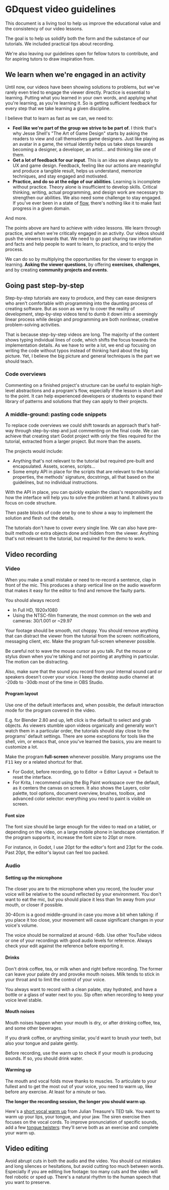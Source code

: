 # GDquest video guidelines

This document is a living tool to help us improve the educational value and the consistency of our video lessons.

The goal is to help us solidify both the form and the substance of our tutorials. We included practical tips about recording.

We're also leaving our guidelines open for fellow tutors to contribute, and for aspiring tutors to draw inspiration from.

## We learn when we're engaged in an activity

Until now, our videos have been showing solutions to problems, but we've rarely even tried to engage the viewer directly. Practice is essential to learning. Putting what you learned in your own words, and applying what you're learning, as you're learning it. So is getting sufficient feedback for every step that we take learning a given discipline.

I believe that to learn as fast as we can, we need to:

- **Feel like we're part of the group we strive to be part of**. I think that's why Jesse Shell's "The Art of Game Design" starts by asking the readers to view and call themselves game designers. Just like playing as an avatar in a game, the virtual identity helps us take steps towards becoming a designer, a developer, an artist... and thinking like one of them.
- **Get a lot of feedback for our input**. This is an idea we always apply to UX and game design. Feedback, feeling like our actions are meaningful and produce a tangible result, helps us understand, memorize techniques, and stay engaged and motivated.
- **Practice, and do so at the edge of our abilities**. Learning is incomplete without practice. Theory alone is insufficient to develop skills. Critical thinking, writing, actual programming, and design work are necessary to strengthen our abilities. We also need some challenge to stay engaged. If you've ever been in a state of [flow](http://www.jenovachen.com/flowingames/foundation.htm), there's nothing like it to make fast progress in a given domain.

And more.

The points above are hard to achieve with video lessons. We learn through practice, and when we're critically engaged in an activity. Our videos should push the viewers towards that. We need to go past sharing raw information and facts and help people to want to learn, to practice, and to enjoy the process.

We can do so by multiplying the opportunities for the viewer to engage in learning. **Asking the viewer questions**, by offering **exercises**, **challenges**, and by creating **community projects and events**.

<!-- TODO: write more on viewer questions and quizzes, exercises, challenges, and getting people to take part in community projects. We can take a look at FreeCodeCamp as an example. -->

## Going past step-by-step

Step-by-step tutorials are easy to produce, and they can ease designers who aren't comfortable with programming into the daunting process of creating software. But as soon as we try to cover the reality of development, step-by-step videos tend to dumb it down into a seemingly linear process while design and programming are both nonlinear, creative problem-solving activities.

That is because step-by-step videos are long. The majority of the content shows typing individual lines of code, which shifts the focus towards the implementation details. As we have to write a lot, we end up focusing on writing the code without typos instead of thinking hard about the big picture. Yet, I believe the big picture and general techniques is the part we should teach.

### Code overviews

Commenting on a finished project's structure can be useful to explain high-level abstractions and a program's flow, especially if the lesson is short and to the point. It can help experienced developers or students to expand their library of patterns and solutions that they can apply to their projects.

### A middle-ground: pasting code snippets

To replace code overviews we could shift towards an approach that's half-way through step-by-step and just commenting on the final code. We can achieve that creating start Godot project with only the files required for the tutorial, extracted from a larger project. But more than the assets.

The projects would include:

- Anything that's not relevant to the tutorial but required pre-built and encapsulated. Assets, scenes, scripts...
- Some empty API in place for the scripts that are relevant to the tutorial: properties, the methods' signature, docstrings, all that based on the guidelines, but no individual instructions.

With the API in place, you can quickly explain the class's responsibility and how the interface will help you to solve the problem at hand. It allows you to focus on code structure.

Then paste blocks of code one by one to show a way to implement the solution and flesh out the details.

The tutorials don't have to cover every single line. We can also have pre-built methods or extra objects done and hidden from the viewer. Anything that's not relevant to the tutorial, but required for the demo to work.

## Video recording

### Video

When you make a small mistake or need to re-record a sentence, clap in front of the mic. This produces a sharp vertical line on the audio waveform that makes it easy for the editor to find and remove the faulty parts.

You should always record:

- In Full HD, 1920x1080
- Using the NTSC-film framerate, the most common on the web and cameras: 30/1.001 or ~29.97

Your footage should be smooth, not choppy. You should remove anything that can distract the viewer from the tutorial from the screen: notifications, messaging client, etc. Make the program full-screen whenever possible.

Be careful not to wave the mouse cursor as you talk. Put the mouse or stylus down when you're talking and not pointing at anything in particular. The motion can be distracting.

Also, make sure that the sound you record from your internal sound card or speakers doesn't cover your voice. I keep the desktop audio channel at -20db to -30db most of the time in OBS Studio.

#### Program layout

Use one of the default interfaces and, when possible, the default interaction mode for the program covered in the video.

E.g. for Blender 2.80 and up, left click is the default to select and grab objects. As viewers stumble upon videos organically and generally won't watch them in a particular order, the tutorials should stay close to the programs' default settings. There are some exceptions for tools like the shell, vim, or emacs that, once you've learned the basics, you are meant to customize a lot.

Make the program **full-screen** whenever possible. Many programs use the <kbd>F11</kbd> key or a related shortcut for that.

- For Godot, before recording, go to Editor -> Editor Layout -> Default to reset the interface.
- For Krita, I recommend using the Big Paint workspace over the default, as it centers the canvas on screen. It also shows the Layers, color palette, tool options, document overview, brushes, toolbox, and advanced color selector: everything you need to paint is visible on screen.

#### Font size

The font size should be large enough for the video to read on a tablet, or depending on the video, on a large mobile phone in landscape orientation. If the program supports it, increase the font size to 20pt or more.

For instance, in Godot, I use 20pt for the editor's font and 23pt for the code. Past 20pt, the editor's layout can feel too packed.


### Audio

#### Setting up the microphone

The closer you are to the microphone when you record, the louder your voice will be relative to the sound reflected by your environment. You don't want to eat the mic, but you should place it less than 1m away from your mouth, or closer if possible.

30-40cm is a good middle-ground in case you move a bit when talking: if you place it too close, your movement will cause significant changes in your voice's volume.

The voice should be normalized at around -6db. Use other YouTube videos or one of your recordings with good audio levels for reference. Always check your edit against the reference before exporting it.

#### Drinks ####

Don't drink coffee, tea, or milk when and right before recording. The former can leave your palate dry and provoke mouth noises. Milk tends to stick in your throat and to limit the control of your voice.

You always want to record with a clean palate, stay hydrated, and have a bottle or a glass of water next to you. Sip often when recording to keep your voice level stable.

#### Mouth noises

Mouth noises happen when your mouth is dry, or after drinking coffee, tea, and some other beverages.

If you drank coffee, or anything similar, you'd want to brush your teeth, but also your tongue and palate gently.

Before recording, use the warm up to check if your mouth is producing sounds. If so, you should drink water.


#### Warming up ####

The mouth and vocal folds move thanks to muscles. To articulate to your fullest and to get the most out of your voice, you need to warm up, like before any exercise. At least for a minute or two.

**The longer the recording session, the longer you should warm up**.

Here's a [short vocal warm up](https://www.youtube.com/watch?v=9tXK7cw9mrg) from Julian Treasure's TED talk. You want to warm up your lips, your tongue, and your jaw. The siren exercise then focuses on the vocal cords. To improve pronunciation of specific sounds, add a few [tongue twisters](http://pun.me/pages/tongue-twisters.php): they'll serve both as an exercise and complete your warm up.

## Video editing

Avoid abrupt cuts in both the audio and the video. You should cut mistakes and long silences or hesitations, but avoid cutting too much between words. Especially if you are editing live footage: too many cuts and the video will feel robotic or sped up. There's a natural rhythm to the human speech that you want to preserve.
